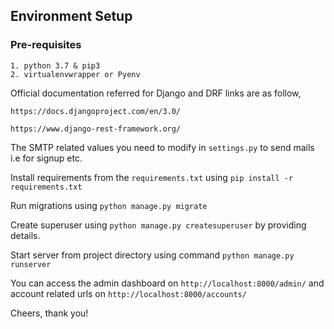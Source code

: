 ## Environment Setup

### Pre-requisites

    1. python 3.7 & pip3
    2. virtualenvwrapper or Pyenv

Official documentation referred for Django and DRF links are as follow,

    https://docs.djangoproject.com/en/3.0/

    https://www.django-rest-framework.org/

The SMTP related values you need to modify in `settings.py` to send mails i.e for signup etc.

Install requirements from the `requirements.txt` using `pip install -r requirements.txt`

Run migrations using `python manage.py migrate`

Create superuser using `python manage.py createsuperuser` by providing details.

Start server from project directory using command `python manage.py runserver`

You can access the admin dashboard on `http://localhost:8000/admin/` and account related urls on `http://localhost:8000/accounts/`

Cheers, thank you!
